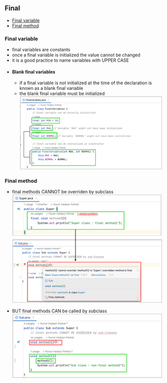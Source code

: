 ## Final
- [Final variable](#final-variable)
- [Final method](#final-method)


### Final variable
- final variables are constants
- once a final variable is initialized the value cannot be changed
- it is a good practice to name variables with UPPER CASE 
- #### Blank final variables
    - if a final variable is not initialized at the time of the declaration is known as a blank final variable
    - the blank final variable must be initialized 
![Final variables](https://github.com/HunorVadaszPerhat/java_lang_specs/blob/main/images/final_variables.png)


### Final method
- final methods CANNOT be overriden by subclass
![Final methods](https://github.com/HunorVadaszPerhat/java_lang_specs/blob/main/images/final_methods.png)

- BUT final methods CAN be called by subclass
![Final methods call from subclass](https://github.com/HunorVadaszPerhat/java_lang_specs/blob/main/images/final_methods_call_from_subclass.png)


